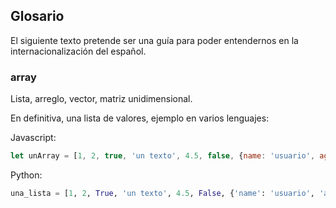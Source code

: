 ## Glosario

El siguiente texto pretende ser una guía para poder entendernos en la internacionalización del español.

### array
Lista, arreglo, vector, matriz unidimensional.

En definitiva, una lista de valores, ejemplo en varios lenguajes:

Javascript:
```javascript
let unArray = [1, 2, true, 'un texto', 4.5, false, {name: 'usuario', age: 36}]
```

Python:
```python
una_lista = [1, 2, True, 'un texto', 4.5, False, {'name': 'usuario', 'age': 36}]
```

